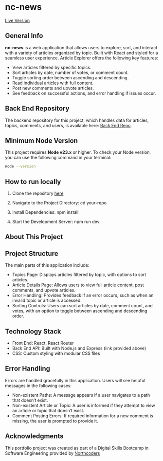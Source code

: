 # nc-news

[Live Version](https://your-deployed-app-link.com)

## General Info

**nc-news** is a web application that allows users to explore, sort, and interact with a variety of articles organized by topic. Built with React and styled for a seamless user experience, Article Explorer offers the following key features:

- View articles filtered by specific topics.
- Sort articles by date, number of votes, or comment count.
- Toggle sorting order between ascending and descending.
- Read individual articles with full content.
- Post new comments and upvote articles.
- See feedback on successful actions, and error handling if issues occur.

## Back End Repository

The backend repository for this project, which handles data for articles, topics, comments, and users, is available here: [Back End Repo](https://github.com/markw53/nc-news.git).

## Minimum Node Version

This project requires **Node v23.x** or higher. To check your Node version, you can use the following command in your terminal:

```bash
node --version
```

## How to run locally

1. Clone the repository [here](https://github.com/markw53/nc-news.git)

2. Navigate to the Project Directory: cd your-repo

3. Install Dependencies: npm install

4. Start the Development Server: npm run dev

## About This Project

## Project Structure

The main parts of this application include:

- Topics Page: Displays articles filtered by topic, with options to sort articles.
- Article Details Page: Allows users to view full article content, post comments, and upvote articles.
- Error Handling: Provides feedback if an error occurs, such as when an invalid topic or article is accessed.
- Sorting Controls: Users can sort articles by date, comment count, and votes, with an option to toggle between ascending and descending order.

## Technology Stack

- Front End: React, React Router
- Back End API: Built with Node.js and Express (link provided above)
- CSS: Custom styling with modular CSS files

## Error Handling

Errors are handled gracefully in this application. Users will see helpful messages in the following cases:

- Non-existent Paths: A message appears if a user navigates to a path that doesn’t exist.
- Non-existent Article or Topic: A user is informed if they attempt to view an article or topic that doesn’t exist.
- Comment Posting Errors: If required information for a new comment is missing, the user is prompted to provide it.

## Acknowledgments

This portfolio project was created as part of a Digital Skills Bootcamp in Software Engineering provided by [Northcoders](https://northcoders.com/)
